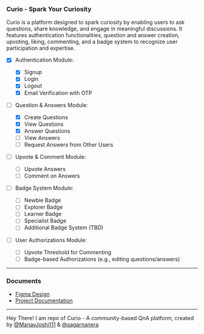 ### Curio - Spark Your Curiosity

Curio is a platform designed to spark curiosity by enabling users to ask questions, share knowledge, and engage in meaningful discussions. It features authentication functionalities, question and answer creation, upvoting, liking, commenting, and a badge system to recognize user participation and expertise.

- [x] Authentication Module:

  - [x] Signup
  - [x] Login
  - [x] Logout
  - [x] Email Verification with OTP

- [ ] Question & Answers Module:

  - [x] Create Questions
  - [x] View Questions
  - [x] Answer Questions
  - [ ] View Answers
  - [ ] Request Answers from Other Users

- [ ] Upvote & Comment Module:

  - [ ] Upvote Answers
  - [ ] Comment on Answers

- [ ] Badge System Module:

  - [ ] Newbie Badge
  - [ ] Explorer Badge
  - [ ] Learner Badge
  - [ ] Specialist Badge
  - [ ] Additional Badge System (TBD)

- [ ] User Authorizations Module:
  - [ ] Upvote Threshold for Commenting
  - [ ] Badge-based Authorizations (e.g., editing questions/answers)

---

### Documents

- [Figma Design](https://www.figma.com/file/ywSYEcVetwart0gOe2Pu7D/Curio---spark-your-curiosity?type=whiteboard&node-id=14%3A517&t=fhvPqpuZdvcwmNGu-1)
- [Project Documentation](https://docs.google.com/document/u/0/d/1pxmHYZIiHeVU7KT85wKGBEV4Yk770Wc06jCFye6VRgk/mobilebasic?pli=1)

---

Hey There! I am repo of Curio - A community-based QnA platform, created by [@ManavJoshi111](https://www.github.com/ManavJoshi111) & [@sagarnanera](https://github.com/sagarnanera/)
